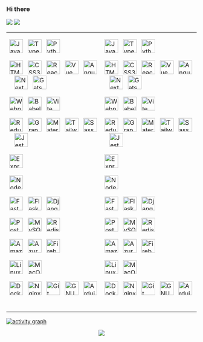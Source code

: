 ### Hi there

<p>
<img src="https://github-readme-stats.vercel.app/api?username=romanxeo&show_icons=true&count_private=true" />
<img src="https://github-readme-stats.vercel.app/api/top-langs/?username=romanxeo&layout=compact&count_private=true" />
</p>

<table><tr><td valign="top" width="50%">
<div align="left">
<p>
<a
    href="https://developer.mozilla.org/en-US/docs/Web/JavaScript"
    target="_blank"
    rel="noreferrer"
><img
    src="https://raw.githubusercontent.com/danielcranney/readme-generator/main/public/icons/skills/javascript-colored.svg"
    width="36"
    height="36"
    alt="JavaScript"
/></a><span>&nbsp;&nbsp;&nbsp;</span><a
    href="https://www.typescriptlang.org/"
    target="_blank"
    rel="noreferrer"
><img
    src="https://raw.githubusercontent.com/danielcranney/readme-generator/main/public/icons/skills/typescript-colored.svg"
    width="36"
    height="36"
    alt="TypeScript"
/></a><span>&nbsp;&nbsp;&nbsp;</span><a
    href="https://www.python.org/"
    target="_blank"
    rel="noreferrer"
><img
    src="https://raw.githubusercontent.com/danielcranney/readme-generator/main/public/icons/skills/python-colored.svg"
    width="36"
    height="36"
    alt="Python"
/></a>
</p>
<p>
<a
    href="https://developer.mozilla.org/en-US/docs/Glossary/HTML5"
    target="_blank"
    rel="noreferrer"
><img
    src="https://raw.githubusercontent.com/danielcranney/readme-generator/main/public/icons/skills/html5-colored.svg"
    width="36"
    height="36"
    alt="HTML5"
/></a><span>&nbsp;&nbsp;&nbsp;</span><a
    href="https://www.w3.org/TR/CSS/#css"
    target="_blank"
    rel="noreferrer"
><img
    src="https://raw.githubusercontent.com/danielcranney/readme-generator/main/public/icons/skills/css3-colored.svg"
    width="36"
    height="36"
    alt="CSS3"
/></a><span>&nbsp;&nbsp;&nbsp;</span><a
    href="https://reactjs.org/"
    target="_blank"
    rel="noreferrer"
><img
    src="https://raw.githubusercontent.com/danielcranney/readme-generator/main/public/icons/skills/react-colored.svg"
    width="36"
    height="36"
    alt="React"
/></a><span>&nbsp;&nbsp;&nbsp;</span><a
    href="https://vuejs.org/"
    target="_blank"
    rel="noreferrer"
><img
    src="https://raw.githubusercontent.com/danielcranney/readme-generator/main/public/icons/skills/vuejs-colored.svg"
    width="36"
    height="36"
    alt="Vue"
/></a><span>&nbsp;&nbsp;&nbsp;</span><a
    href="https://angular.io/"
    target="_blank"
    rel="noreferrer"
><img
    src="https://raw.githubusercontent.com/danielcranney/readme-generator/main/public/icons/skills/angularjs-colored.svg"
    width="36"
    height="36"
    alt="Angular"
/></a><span>&nbsp;&nbsp;&nbsp;</span><a
    href="https://nextjs.org/docs"
    target="_blank"
    rel="noreferrer"
><img
    src="https://raw.githubusercontent.com/danielcranney/readme-generator/main/public/icons/skills/nextjs-colored.svg"
    width="36"
    height="36"
    alt="NextJs"
/></a><span>&nbsp;&nbsp;&nbsp;</span><a
    href="https://www.gatsbyjs.com/"
    target="_blank"
    rel="noreferrer"
><img
    src="https://raw.githubusercontent.com/danielcranney/readme-generator/main/public/icons/skills/gatsby-colored.svg"
    width="36"
    height="36"
    alt="Gatsby"
/></a><span>&nbsp;&nbsp;&nbsp;</span>
</p>
<p>
<a
    href="https://webpack.js.org/"
    target="_blank"
    rel="noreferrer"
><img
    src="https://profilinator.rishav.dev/skills-assets/webpack-original.svg"
    width="36"
    height="36"
    alt="Webpack"
/></a><span>&nbsp;&nbsp;&nbsp;</span><a
    href="https://babeljs.io/"
    target="_blank"
    rel="noreferrer"
><img
    src="https://raw.githubusercontent.com/danielcranney/readme-generator/main/public/icons/skills/babel-colored.svg"
    width="36"
    height="36"
    alt="Babel"
/></a><span>&nbsp;&nbsp;&nbsp;</span><a
    href="https://vitejs.dev/"
    target="_blank"
    rel="noreferrer"
><img
    src="https://raw.githubusercontent.com/danielcranney/readme-generator/main/public/icons/skills/vite-colored.svg"
    width="36"
    height="36"
    alt="Vite"
/></a><span>&nbsp;&nbsp;&nbsp;</span>
</p>
<p>
<a
    href="https://redux.js.org/"
    target="_blank"
    rel="noreferrer"
><img
    src="https://raw.githubusercontent.com/danielcranney/readme-generator/main/public/icons/skills/redux-colored.svg"
    width="36"
    height="36"
    alt="Redux"
/></a><span>&nbsp;&nbsp;&nbsp;</span><a
    href="https://graphql.org/"
    target="_blank"
    rel="noreferrer"
><img
    src="https://profilinator.rishav.dev/skills-assets/graphql.png"
    alt="GraphQL"
    width="36"
    height="36"
/></a><span>&nbsp;&nbsp;&nbsp;</span><a
    href="https://mui.com/"
    target="_blank"
    rel="noreferrer"
><img
    src="https://raw.githubusercontent.com/danielcranney/readme-generator/main/public/icons/skills/materialui-colored.svg"
    width="36"
    height="36"
    alt="Material UI"
/></a><span>&nbsp;&nbsp;&nbsp;</span><a
    href="https://tailwindcss.com/"
    target="_blank"
    rel="noreferrer"
><img
    src="https://raw.githubusercontent.com/danielcranney/readme-generator/main/public/icons/skills/tailwindcss-colored.svg"
    width="36"
    height="36"
    alt="TailwindCSS"
/></a><span>&nbsp;&nbsp;&nbsp;</span><a
    href="https://sass-lang.com/"
    target="_blank"
    rel="noreferrer"
><img
    src="https://raw.githubusercontent.com/danielcranney/readme-generator/main/public/icons/skills/sass-colored.svg"
    width="36"
    height="36"
    alt="Sass"
/></a><span>&nbsp;&nbsp;&nbsp;</span><a
    href="https://www.jestjs.io/"
    target="_blank"
    rel="noreferrer"
><img
    src="https://profilinator.rishav.dev/skills-assets/jest.svg"
    alt="Jest"
    width="36"
    height="36"
/></a><span>&nbsp;&nbsp;&nbsp;</span>
</p>
<p>
<a
    href="https://expressjs.com/"
    target="_blank"
    rel="noreferrer"
><img
    src="https://raw.githubusercontent.com/danielcranney/readme-generator/main/public/icons/skills/express-colored.svg"
    width="36"
    height="36"
    alt="Express"
/></a><span>&nbsp;&nbsp;&nbsp;</span>
</p>
<p>
<a
    href="https://nodejs.org/en/"
    target="_blank"
    rel="noreferrer"
><img
    src="https://raw.githubusercontent.com/danielcranney/readme-generator/main/public/icons/skills/nodejs-colored.svg"
    width="36"
    height="36"
    alt="NodeJS"
/></a><span>&nbsp;&nbsp;&nbsp;</span>
</p>
<p>
<a
    href="https://fastapi.tiangolo.com/"
    target="_blank"
    rel="noreferrer"
><img
    src="https://raw.githubusercontent.com/danielcranney/readme-generator/main/public/icons/skills/fastapi-colored.svg"
    width="36"
    height="36"
    alt="Fast API"
/></a><span>&nbsp;&nbsp;&nbsp;</span><a
    href="https://flask.palletsprojects.com/en/2.0.x/"
    target="_blank"
    rel="noreferrer"
><img
    src="https://raw.githubusercontent.com/danielcranney/readme-generator/main/public/icons/skills/flask-colored.svg"
    width="36"
    height="36"
    alt="Flask"
/></a><span>&nbsp;&nbsp;&nbsp;</span><a
    href="https://www.djangoproject.com/"
    target="_blank"
    rel="noreferrer"
><img
    src="https://raw.githubusercontent.com/danielcranney/readme-generator/main/public/icons/skills/django-colored.svg"
    width="36"
    height="36"
    alt="Django"
/></a><span>&nbsp;&nbsp;&nbsp;</span>
</p>
<p>
<a
    href="https://www.postgresql.org/"
    target="_blank"
    rel="noreferrer"
><img
    src="https://raw.githubusercontent.com/danielcranney/readme-generator/main/public/icons/skills/postgresql-colored.svg"
    width="36"
    height="36"
    alt="PostgreSQL"
/></a><span>&nbsp;&nbsp;&nbsp;</span><a
    href="https://www.mysql.com/"
    target="_blank"
    rel="noreferrer"
><img
    src="https://raw.githubusercontent.com/danielcranney/readme-generator/main/public/icons/skills/mysql-colored.svg"
    width="36"
    height="36"
    alt="MySQL"
/></a><span>&nbsp;&nbsp;&nbsp;</span><a
    href="https://redis.io/"
    target="_blank"
    rel="noreferrer"
><img
    src="https://profilinator.rishav.dev/skills-assets/redis-original-wordmark.svg"
    alt="Redis"
    width="36"
    height="36"
/></a><span>&nbsp;&nbsp;&nbsp;</span>
</p>
<p>
<a
    href="https://aws.amazon.com"
    target="_blank"
    rel="noreferrer"
><img
    src="https://raw.githubusercontent.com/danielcranney/readme-generator/main/public/icons/skills/aws-colored.svg"
    width="36"
    height="36"
    alt="Amazon Web Services"
/></a><span>&nbsp;&nbsp;&nbsp;</span><a
    href="https://azure.microsoft.com/en-in/"
    target="_blank"
    rel="noreferrer"
><img
    src="https://profilinator.rishav.dev/skills-assets/microsoft_azure-icon.svg"
    alt="Azure"
    width="36"
    height="36"
/></a><span>&nbsp;&nbsp;&nbsp;</span><a
    href="https://firebase.google.com/"
    target="_blank"
    rel="noreferrer"
><img
    src="https://raw.githubusercontent.com/danielcranney/readme-generator/main/public/icons/skills/firebase-colored.svg"
    width="36"
    height="36"
    alt="Firebase"
/></a><span>&nbsp;&nbsp;&nbsp;</span>
</p>
<p>
<a
    href="https://www.linux.org/"
    target="_blank"
    rel="noreferrer"
><img
    src="https://profilinator.rishav.dev/skills-assets/linux-original.svg"
    alt="Linux"
    width="36"
    height="36"
/></a><span>&nbsp;&nbsp;&nbsp;</span><a
    href="https://apple.com"
    target="_blank"
    rel="noreferrer"
><img
    src="https://raw.githubusercontent.com/danielcranney/readme-generator/main/public/icons/skills/macos-colored.svg"
    width="36"
    height="36"
    alt="MacOS"
/></a><span>&nbsp;&nbsp;&nbsp;</span>
</p>
<p>
<a
    href="https://www.docker.com/" target="_blank"
    rel="noreferrer"
><img
    src="https://raw.githubusercontent.com/danielcranney/readme-generator/main/public/icons/skills/docker-colored.svg"
    width="36"
    height="36"
    alt="Docker"
/></a><span>&nbsp;&nbsp;&nbsp;</span><a
    href="https://www.nginx.com/"
    target="_blank"
    rel="noreferrer"
><img
    src="https://profilinator.rishav.dev/skills-assets/nginx-original.svg"
    alt="Nginx"
    width="36"
    height="36"
/></a><span>&nbsp;&nbsp;&nbsp;</span><a
    href="https://github.com/"
    target="_blank"
    rel="noreferrer"
><img
    src="https://profilinator.rishav.dev/skills-assets/git-scm-icon.svg"
    alt="Git"
    width="36"
    height="36"
/></a><span>&nbsp;&nbsp;&nbsp;</span><a
    href="https://www.gnu.org/software/bash/"
    target="_blank"
    rel="noreferrer"
><img
    src="https://raw.githubusercontent.com/danielcranney/readme-generator/main/public/icons/skills/gnubash.svg"
    width="36"
    height="36"
    alt="GNU Bash"
/></a><span>&nbsp;&nbsp;&nbsp;</span><a
    href="https://store.arduino.cc/?gclid=Cj0KCQjw2eilBhCCARIsAG0Pf8uueBifykWcsSS4LPESeGQfxGVKJYnzV7bz471XfknQJy_1VINVWM8aAkLtEALw_wcB"
    target="_blank"
    rel="noreferrer"
><img
    src="https://raw.githubusercontent.com/danielcranney/readme-generator/main/public/icons/skills/arduino-colored.svg"
    width="36"
    height="36"
    alt="Arduino"
/></a><span>&nbsp;&nbsp;&nbsp;</span>
</p>

</div>

</td><td valign="top" width="50%">
<div align="left">  
<p>
<a
    href="https://developer.mozilla.org/en-US/docs/Web/JavaScript"
    target="_blank"
    rel="noreferrer"
><img
    src="https://raw.githubusercontent.com/danielcranney/readme-generator/main/public/icons/skills/javascript-colored.svg"
    width="36"
    height="36"
    alt="JavaScript"
/></a><span>&nbsp;&nbsp;&nbsp;</span><a
    href="https://www.typescriptlang.org/"
    target="_blank"
    rel="noreferrer"
><img
    src="https://raw.githubusercontent.com/danielcranney/readme-generator/main/public/icons/skills/typescript-colored.svg"
    width="36"
    height="36"
    alt="TypeScript"
/></a><span>&nbsp;&nbsp;&nbsp;</span><a
    href="https://www.python.org/"
    target="_blank"
    rel="noreferrer"
><img
    src="https://raw.githubusercontent.com/danielcranney/readme-generator/main/public/icons/skills/python-colored.svg"
    width="36"
    height="36"
    alt="Python"
/></a>
</p>
<p>
<a
    href="https://developer.mozilla.org/en-US/docs/Glossary/HTML5"
    target="_blank"
    rel="noreferrer"
><img
    src="https://raw.githubusercontent.com/danielcranney/readme-generator/main/public/icons/skills/html5-colored.svg"
    width="36"
    height="36"
    alt="HTML5"
/></a><span>&nbsp;&nbsp;&nbsp;</span><a
    href="https://www.w3.org/TR/CSS/#css"
    target="_blank"
    rel="noreferrer"
><img
    src="https://raw.githubusercontent.com/danielcranney/readme-generator/main/public/icons/skills/css3-colored.svg"
    width="36"
    height="36"
    alt="CSS3"
/></a><span>&nbsp;&nbsp;&nbsp;</span><a
    href="https://reactjs.org/"
    target="_blank"
    rel="noreferrer"
><img
    src="https://raw.githubusercontent.com/danielcranney/readme-generator/main/public/icons/skills/react-colored.svg"
    width="36"
    height="36"
    alt="React"
/></a><span>&nbsp;&nbsp;&nbsp;</span><a
    href="https://vuejs.org/"
    target="_blank"
    rel="noreferrer"
><img
    src="https://raw.githubusercontent.com/danielcranney/readme-generator/main/public/icons/skills/vuejs-colored.svg"
    width="36"
    height="36"
    alt="Vue"
/></a><span>&nbsp;&nbsp;&nbsp;</span><a
    href="https://angular.io/"
    target="_blank"
    rel="noreferrer"
><img
    src="https://raw.githubusercontent.com/danielcranney/readme-generator/main/public/icons/skills/angularjs-colored.svg"
    width="36"
    height="36"
    alt="Angular"
/></a><span>&nbsp;&nbsp;&nbsp;</span><a
    href="https://nextjs.org/docs"
    target="_blank"
    rel="noreferrer"
><img
    src="https://raw.githubusercontent.com/danielcranney/readme-generator/main/public/icons/skills/nextjs-colored.svg"
    width="36"
    height="36"
    alt="NextJs"
/></a><span>&nbsp;&nbsp;&nbsp;</span><a
    href="https://www.gatsbyjs.com/"
    target="_blank"
    rel="noreferrer"
><img
    src="https://raw.githubusercontent.com/danielcranney/readme-generator/main/public/icons/skills/gatsby-colored.svg"
    width="36"
    height="36"
    alt="Gatsby"
/></a><span>&nbsp;&nbsp;&nbsp;</span>
</p>
<p>
<a
    href="https://webpack.js.org/"
    target="_blank"
    rel="noreferrer"
><img
    src="https://profilinator.rishav.dev/skills-assets/webpack-original.svg"
    width="36"
    height="36"
    alt="Webpack"
/></a><span>&nbsp;&nbsp;&nbsp;</span><a
    href="https://babeljs.io/"
    target="_blank"
    rel="noreferrer"
><img
    src="https://raw.githubusercontent.com/danielcranney/readme-generator/main/public/icons/skills/babel-colored.svg"
    width="36"
    height="36"
    alt="Babel"
/></a><span>&nbsp;&nbsp;&nbsp;</span><a
    href="https://vitejs.dev/"
    target="_blank"
    rel="noreferrer"
><img
    src="https://raw.githubusercontent.com/danielcranney/readme-generator/main/public/icons/skills/vite-colored.svg"
    width="36"
    height="36"
    alt="Vite"
/></a><span>&nbsp;&nbsp;&nbsp;</span>
</p>
<p>
<a
    href="https://redux.js.org/"
    target="_blank"
    rel="noreferrer"
><img
    src="https://raw.githubusercontent.com/danielcranney/readme-generator/main/public/icons/skills/redux-colored.svg"
    width="36"
    height="36"
    alt="Redux"
/></a><span>&nbsp;&nbsp;&nbsp;</span><a
    href="https://graphql.org/"
    target="_blank"
    rel="noreferrer"
><img
    src="https://profilinator.rishav.dev/skills-assets/graphql.png"
    alt="GraphQL"
    width="36"
    height="36"
/></a><span>&nbsp;&nbsp;&nbsp;</span><a
    href="https://mui.com/"
    target="_blank"
    rel="noreferrer"
><img
    src="https://raw.githubusercontent.com/danielcranney/readme-generator/main/public/icons/skills/materialui-colored.svg"
    width="36"
    height="36"
    alt="Material UI"
/></a><span>&nbsp;&nbsp;&nbsp;</span><a
    href="https://tailwindcss.com/"
    target="_blank"
    rel="noreferrer"
><img
    src="https://raw.githubusercontent.com/danielcranney/readme-generator/main/public/icons/skills/tailwindcss-colored.svg"
    width="36"
    height="36"
    alt="TailwindCSS"
/></a><span>&nbsp;&nbsp;&nbsp;</span><a
    href="https://sass-lang.com/"
    target="_blank"
    rel="noreferrer"
><img
    src="https://raw.githubusercontent.com/danielcranney/readme-generator/main/public/icons/skills/sass-colored.svg"
    width="36"
    height="36"
    alt="Sass"
/></a><span>&nbsp;&nbsp;&nbsp;</span><a
    href="https://www.jestjs.io/"
    target="_blank"
    rel="noreferrer"
><img
    src="https://profilinator.rishav.dev/skills-assets/jest.svg"
    alt="Jest"
    width="36"
    height="36"
/></a><span>&nbsp;&nbsp;&nbsp;</span>
</p>
<p>
<a
    href="https://expressjs.com/"
    target="_blank"
    rel="noreferrer"
><img
    src="https://raw.githubusercontent.com/danielcranney/readme-generator/main/public/icons/skills/express-colored.svg"
    width="36"
    height="36"
    alt="Express"
/></a><span>&nbsp;&nbsp;&nbsp;</span>
</p>
<p>
<a
    href="https://nodejs.org/en/"
    target="_blank"
    rel="noreferrer"
><img
    src="https://raw.githubusercontent.com/danielcranney/readme-generator/main/public/icons/skills/nodejs-colored.svg"
    width="36"
    height="36"
    alt="NodeJS"
/></a><span>&nbsp;&nbsp;&nbsp;</span>
</p>
<p>
<a
    href="https://fastapi.tiangolo.com/"
    target="_blank"
    rel="noreferrer"
><img
    src="https://raw.githubusercontent.com/danielcranney/readme-generator/main/public/icons/skills/fastapi-colored.svg"
    width="36"
    height="36"
    alt="Fast API"
/></a><span>&nbsp;&nbsp;&nbsp;</span><a
    href="https://flask.palletsprojects.com/en/2.0.x/"
    target="_blank"
    rel="noreferrer"
><img
    src="https://raw.githubusercontent.com/danielcranney/readme-generator/main/public/icons/skills/flask-colored.svg"
    width="36"
    height="36"
    alt="Flask"
/></a><span>&nbsp;&nbsp;&nbsp;</span><a
    href="https://www.djangoproject.com/"
    target="_blank"
    rel="noreferrer"
><img
    src="https://raw.githubusercontent.com/danielcranney/readme-generator/main/public/icons/skills/django-colored.svg"
    width="36"
    height="36"
    alt="Django"
/></a><span>&nbsp;&nbsp;&nbsp;</span>
</p>
<p>
<a
    href="https://www.postgresql.org/"
    target="_blank"
    rel="noreferrer"
><img
    src="https://raw.githubusercontent.com/danielcranney/readme-generator/main/public/icons/skills/postgresql-colored.svg"
    width="36"
    height="36"
    alt="PostgreSQL"
/></a><span>&nbsp;&nbsp;&nbsp;</span><a
    href="https://www.mysql.com/"
    target="_blank"
    rel="noreferrer"
><img
    src="https://raw.githubusercontent.com/danielcranney/readme-generator/main/public/icons/skills/mysql-colored.svg"
    width="36"
    height="36"
    alt="MySQL"
/></a><span>&nbsp;&nbsp;&nbsp;</span><a
    href="https://redis.io/"
    target="_blank"
    rel="noreferrer"
><img
    src="https://profilinator.rishav.dev/skills-assets/redis-original-wordmark.svg"
    alt="Redis"
    width="36"
    height="36"
/></a><span>&nbsp;&nbsp;&nbsp;</span>
</p>
<p>
<a
    href="https://aws.amazon.com"
    target="_blank"
    rel="noreferrer"
><img
    src="https://raw.githubusercontent.com/danielcranney/readme-generator/main/public/icons/skills/aws-colored.svg"
    width="36"
    height="36"
    alt="Amazon Web Services"
/></a><span>&nbsp;&nbsp;&nbsp;</span><a
    href="https://azure.microsoft.com/en-in/"
    target="_blank"
    rel="noreferrer"
><img
    src="https://profilinator.rishav.dev/skills-assets/microsoft_azure-icon.svg"
    alt="Azure"
    width="36"
    height="36"
/></a><span>&nbsp;&nbsp;&nbsp;</span><a
    href="https://firebase.google.com/"
    target="_blank"
    rel="noreferrer"
><img
    src="https://raw.githubusercontent.com/danielcranney/readme-generator/main/public/icons/skills/firebase-colored.svg"
    width="36"
    height="36"
    alt="Firebase"
/></a><span>&nbsp;&nbsp;&nbsp;</span>
</p>
<p>
<a
    href="https://www.linux.org/"
    target="_blank"
    rel="noreferrer"
><img
    src="https://profilinator.rishav.dev/skills-assets/linux-original.svg"
    alt="Linux"
    width="36"
    height="36"
/></a><span>&nbsp;&nbsp;&nbsp;</span><a
    href="https://apple.com"
    target="_blank"
    rel="noreferrer"
><img
    src="https://raw.githubusercontent.com/danielcranney/readme-generator/main/public/icons/skills/macos-colored.svg"
    width="36"
    height="36"
    alt="MacOS"
/></a><span>&nbsp;&nbsp;&nbsp;</span>
</p>
<p>
<a
    href="https://www.docker.com/" target="_blank"
    rel="noreferrer"
><img
    src="https://raw.githubusercontent.com/danielcranney/readme-generator/main/public/icons/skills/docker-colored.svg"
    width="36"
    height="36"
    alt="Docker"
/></a><span>&nbsp;&nbsp;&nbsp;</span><a
    href="https://www.nginx.com/"
    target="_blank"
    rel="noreferrer"
><img
    src="https://profilinator.rishav.dev/skills-assets/nginx-original.svg"
    alt="Nginx"
    width="36"
    height="36"
/></a><span>&nbsp;&nbsp;&nbsp;</span><a
    href="https://github.com/"
    target="_blank"
    rel="noreferrer"
><img
    src="https://profilinator.rishav.dev/skills-assets/git-scm-icon.svg"
    alt="Git"
    width="36"
    height="36"
/></a><span>&nbsp;&nbsp;&nbsp;</span><a
    href="https://www.gnu.org/software/bash/"
    target="_blank"
    rel="noreferrer"
><img
    src="https://raw.githubusercontent.com/danielcranney/readme-generator/main/public/icons/skills/gnubash.svg"
    width="36"
    height="36"
    alt="GNU Bash"
/></a><span>&nbsp;&nbsp;&nbsp;</span><a
    href="https://store.arduino.cc/?gclid=Cj0KCQjw2eilBhCCARIsAG0Pf8uueBifykWcsSS4LPESeGQfxGVKJYnzV7bz471XfknQJy_1VINVWM8aAkLtEALw_wcB"
    target="_blank"
    rel="noreferrer"
><img
    src="https://raw.githubusercontent.com/danielcranney/readme-generator/main/public/icons/skills/arduino-colored.svg"
    width="36"
    height="36"
    alt="Arduino"
/></a><span>&nbsp;&nbsp;&nbsp;</span>
</p>
</div>

</td></tr></table> 

[![activity graph](https://github-readme-activity-graph.vercel.app/graph?username=romanxeo&bg_color=fff&color=444&line=888&radius=12&height=400&grid=false&hide_border=false)](https://github.com/ashutosh00710/github-readme-activity-graph)

<p align="center">
  <img src="https://capsule-render.vercel.app/api?type=waving&color=gradient&height=60&section=footer"/>
</p>


